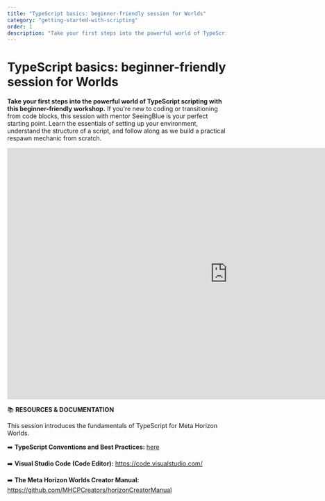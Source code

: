 ```yaml
---
title: "TypeScript basics: beginner-friendly session for Worlds"
category: "getting-started-with-scripting"
order: 1
description: "Take your first steps into the powerful world of TypeScript scripting"
---
```


# TypeScript basics: beginner-friendly session for Worlds
**Take your first steps into the powerful world of TypeScript scripting with this beginner-friendly workshop.** If you're new to coding or transitioning from code blocks, this session with mentor SeeingBlue is your perfect starting point. Learn the essentials of setting up your environment, understand the structure of a script, and follow along as we build a practical respawn mechanic from scratch.

<iframe width="1014" height="579" src="https://www.youtube.com/embed/WIG9i3kpBO4" title="Getting Started with Typescript with SeeingBlue" frameborder="0" allow="accelerometer; autoplay; clipboard-write; encrypted-media; gyroscope; picture-in-picture; web-share" referrerpolicy="strict-origin-when-cross-origin" allowfullscreen></iframe>

📚 **RESOURCES & DOCUMENTATION**

This session introduces the fundamentals of TypeScript for Meta Horizon Worlds.

➡️ **TypeScript Conventions and Best Practices:** [here](https://mhcpcreators.github.io/worlds-documentation/docs.html#docs%2Fscripting-concepts-persistence-apis%2Ftypescript-conventions-best-practices.md)

➡️ **Visual Studio Code (Code Editor):** https://code.visualstudio.com/

➡️ **The Meta Horizon Worlds Creator Manual:** https://github.com/MHCPCreators/horizonCreatorManual
